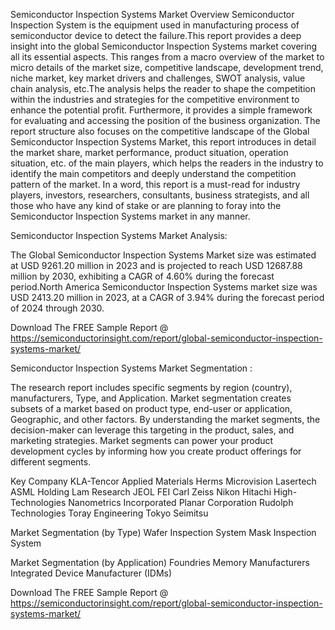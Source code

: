 Semiconductor Inspection Systems Market Overview
Semiconductor Inspection System is the equipment used in manufacturing process of semiconductor device to detect the failure.This report provides a deep insight into the global Semiconductor Inspection Systems market covering all its essential aspects. This ranges from a macro overview of the market to micro details of the market size, competitive landscape, development trend, niche market, key market drivers and challenges, SWOT analysis, value chain analysis, etc.The analysis helps the reader to shape the competition within the industries and strategies for the competitive environment to enhance the potential profit. Furthermore, it provides a simple framework for evaluating and accessing the position of the business organization. The report structure also focuses on the competitive landscape of the Global Semiconductor Inspection Systems Market, this report introduces in detail the market share, market performance, product situation, operation situation, etc. of the main players, which helps the readers in the industry to identify the main competitors and deeply understand the competition pattern of the market. In a word, this report is a must-read for industry players, investors, researchers, consultants, business strategists, and all those who have any kind of stake or are planning to foray into the Semiconductor Inspection Systems market in any manner.

Semiconductor Inspection Systems Market Analysis:

The Global Semiconductor Inspection Systems Market size was estimated at USD 9261.20 million in 2023 and is projected to reach USD 12687.88 million by 2030, exhibiting a CAGR of 4.60% during the forecast period.North America Semiconductor Inspection Systems market size was USD 2413.20 million in 2023, at a CAGR of 3.94% during the forecast period of 2024 through 2030.

Download The FREE Sample Report @ https://semiconductorinsight.com/report/global-semiconductor-inspection-systems-market/ 

Semiconductor Inspection Systems Market Segmentation :

The research report includes specific segments by region (country), manufacturers, Type, and Application. Market segmentation creates subsets of a market based on product type, end-user or application, Geographic, and other factors. By understanding the market segments, the decision-maker can leverage this targeting in the product, sales, and marketing strategies. Market segments can power your product development cycles by informing how you create product offerings for different segments.

Key Company
KLA-Tencor
Applied Materials
Herms Microvision
Lasertech
ASML Holding
Lam Research
JEOL
FEI
Carl Zeiss
Nikon
Hitachi High-Technologies
Nanometrics Incorporated
Planar Corporation
Rudolph Technologies
Toray Engineering
Tokyo Seimitsu

Market Segmentation (by Type)
Wafer Inspection System
Mask Inspection System

Market Segmentation (by Application)
Foundries
Memory Manufacturers
Integrated Device Manufacturer (IDMs)

Download The FREE Sample Report @ https://semiconductorinsight.com/report/global-semiconductor-inspection-systems-market/  
